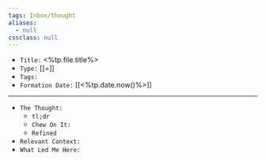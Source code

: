 ```yaml
---
tags: Inbox/thought
aliases:
  - null
cssclass: null
---
```


- `Title:` <%tp.file.title%>
- `Type:` [[=]]
- `Tags:` 
- `Formation Date:` [[<%tp.date.now()%>]]

---

- `The Thought:`
	- `tl;dr`
	- `Chew On It:`
	- `Refined`
- `Relevant Context:`
- `What Led Me Here:`